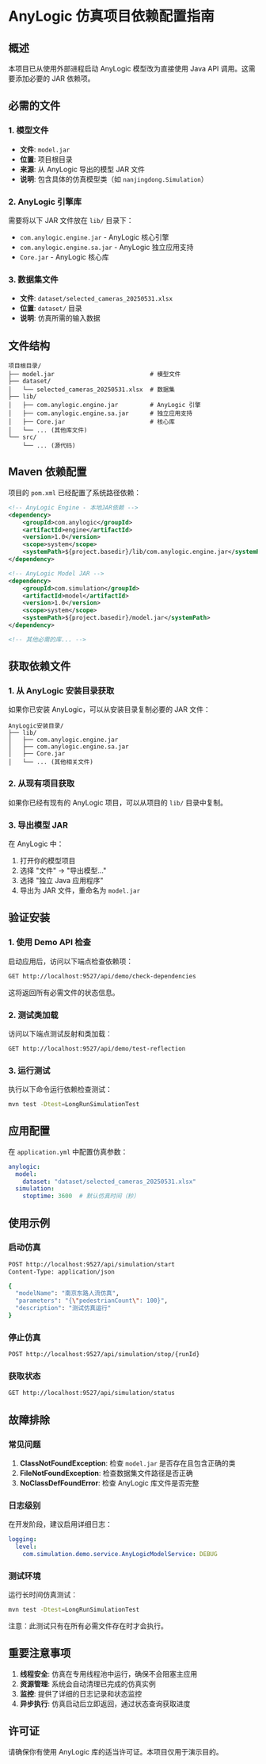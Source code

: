 # AnyLogic 仿真项目依赖配置指南

## 概述

本项目已从使用外部进程启动 AnyLogic 模型改为直接使用 Java API 调用。这需要添加必要的 JAR 依赖项。

## 必需的文件

### 1. 模型文件
- **文件**: `model.jar`
- **位置**: 项目根目录
- **来源**: 从 AnyLogic 导出的模型 JAR 文件
- **说明**: 包含具体的仿真模型类（如 `nanjingdong.Simulation`）

### 2. AnyLogic 引擎库
需要将以下 JAR 文件放在 `lib/` 目录下：

- `com.anylogic.engine.jar` - AnyLogic 核心引擎
- `com.anylogic.engine.sa.jar` - AnyLogic 独立应用支持
- `Core.jar` - AnyLogic 核心库

### 3. 数据集文件
- **文件**: `dataset/selected_cameras_20250531.xlsx`
- **位置**: `dataset/` 目录
- **说明**: 仿真所需的输入数据

## 文件结构

```
项目根目录/
├── model.jar                           # 模型文件
├── dataset/
│   └── selected_cameras_20250531.xlsx  # 数据集
├── lib/
│   ├── com.anylogic.engine.jar         # AnyLogic 引擎
│   ├── com.anylogic.engine.sa.jar      # 独立应用支持
│   ├── Core.jar                        # 核心库
│   └── ... (其他库文件)
└── src/
    └── ... (源代码)
```

## Maven 依赖配置

项目的 `pom.xml` 已经配置了系统路径依赖：

```xml
<!-- AnyLogic Engine - 本地JAR依赖 -->
<dependency>
    <groupId>com.anylogic</groupId>
    <artifactId>engine</artifactId>
    <version>1.0</version>
    <scope>system</scope>
    <systemPath>${project.basedir}/lib/com.anylogic.engine.jar</systemPath>
</dependency>

<!-- AnyLogic Model JAR -->
<dependency>
    <groupId>com.simulation</groupId>
    <artifactId>model</artifactId>
    <version>1.0</version>
    <scope>system</scope>
    <systemPath>${project.basedir}/model.jar</systemPath>
</dependency>

<!-- 其他必需的库... -->
```

## 获取依赖文件

### 1. 从 AnyLogic 安装目录获取
如果你已安装 AnyLogic，可以从安装目录复制必要的 JAR 文件：

```
AnyLogic安装目录/
├── lib/
│   ├── com.anylogic.engine.jar
│   ├── com.anylogic.engine.sa.jar
│   ├── Core.jar
│   └── ... (其他相关文件)
```

### 2. 从现有项目获取
如果你已经有现有的 AnyLogic 项目，可以从项目的 `lib/` 目录中复制。

### 3. 导出模型 JAR
在 AnyLogic 中：
1. 打开你的模型项目
2. 选择 "文件" -> "导出模型..."
3. 选择 "独立 Java 应用程序"
4. 导出为 JAR 文件，重命名为 `model.jar`

## 验证安装

### 1. 使用 Demo API 检查
启动应用后，访问以下端点检查依赖项：

```bash
GET http://localhost:9527/api/demo/check-dependencies
```

这将返回所有必需文件的状态信息。

### 2. 测试类加载
访问以下端点测试反射和类加载：

```bash
GET http://localhost:9527/api/demo/test-reflection  
```

### 3. 运行测试
执行以下命令运行依赖检查测试：

```bash
mvn test -Dtest=LongRunSimulationTest
```

## 应用配置

在 `application.yml` 中配置仿真参数：

```yaml
anylogic:
  model:
    dataset: "dataset/selected_cameras_20250531.xlsx"
  simulation:
    stoptime: 3600  # 默认仿真时间（秒）
```

## 使用示例

### 启动仿真
```bash
POST http://localhost:9527/api/simulation/start
Content-Type: application/json

{
  "modelName": "南京东路人流仿真",
  "parameters": "{\"pedestrianCount\": 100}",
  "description": "测试仿真运行"
}
```

### 停止仿真
```bash
POST http://localhost:9527/api/simulation/stop/{runId}
```

### 获取状态
```bash
GET http://localhost:9527/api/simulation/status
```

## 故障排除

### 常见问题

1. **ClassNotFoundException**: 检查 `model.jar` 是否存在且包含正确的类
2. **FileNotFoundException**: 检查数据集文件路径是否正确
3. **NoClassDefFoundError**: 检查 AnyLogic 库文件是否完整

### 日志级别
在开发阶段，建议启用详细日志：

```yaml
logging:
  level:
    com.simulation.demo.service.AnyLogicModelService: DEBUG
```

### 测试环境
运行长时间仿真测试：

```bash
mvn test -Dtest=LongRunSimulationTest
```

注意：此测试只有在所有必需文件存在时才会执行。

## 重要注意事项

1. **线程安全**: 仿真在专用线程池中运行，确保不会阻塞主应用
2. **资源管理**: 系统会自动清理已完成的仿真实例
3. **监控**: 提供了详细的日志记录和状态监控
4. **异步执行**: 仿真启动后立即返回，通过状态查询获取进度

## 许可证

请确保你有使用 AnyLogic 库的适当许可证。本项目仅用于演示目的。

